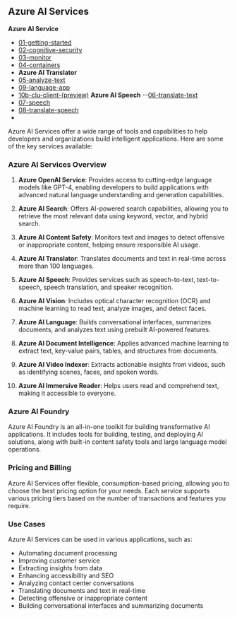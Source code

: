 ## Azure AI Services
**Azure AI Service**
- [01-getting-started](https://microsoftlearning.github.io/AI-102-AIEngineer/Instructions/01-get-started-cognitive-services.html/)
- [02-cognitive-security](https://microsoftlearning.github.io/AI-102-AIEngineer/Instructions/01-get-started-cognitive-services.html/)
- [03-monitor](https://microsoftlearning.github.io/AI-102-AIEngineer/Instructions/03-monitor-cognitive-services.html/)
- [04-containers](https://microsoftlearning.github.io/AI-102-AIEngineer/Instructions/04-use-a-container.html/)
- **Azure AI Translator**
- [05-analyze-text](https://microsoftlearning.github.io/AI-102-AIEngineer/Instructions/05-analyze-text.html/)
- [09-language-app](https://microsoftlearning.github.io/AI-102-AIEngineer/Instructions/08-translate-speech.html/)
- [10b-clu-client-(preview)](https://microsoftlearning.github.io/AI-102-AIEngineer/Instructions/10b-language-understanding-client-(preview).html/)
**Azure AI Speech**
--[06-translate-text](https://microsoftlearning.github.io/AI-102-AIEngineer/Instructions/06-translate-text.html/)
- [07-speech](https://microsoftlearning.github.io/AI-102-AIEngineer/Instructions/07-speech.html/)
- [08-translate-speech](https://microsoftlearning.github.io/AI-102-AIEngineer/Instructions/08-translate-speech.html/)
- 

Azure AI Services offer a wide range of tools and capabilities to help developers and organizations build intelligent applications. Here are some of the key services available:

### **Azure AI Services Overview**

1. **Azure OpenAI Service**: Provides access to cutting-edge language models like GPT-4, enabling developers to build applications with advanced natural language understanding and generation capabilities.

2. **Azure AI Search**: Offers AI-powered search capabilities, allowing you to retrieve the most relevant data using keyword, vector, and hybrid search.

3. **Azure AI Content Safety**: Monitors text and images to detect offensive or inappropriate content, helping ensure responsible AI usage.

4. **Azure AI Translator**: Translates documents and text in real-time across more than 100 languages.

5. **Azure AI Speech**: Provides services such as speech-to-text, text-to-speech, speech translation, and speaker recognition.

6. **Azure AI Vision**: Includes optical character recognition (OCR) and machine learning to read text, analyze images, and detect faces.

7. **Azure AI Language**: Builds conversational interfaces, summarizes documents, and analyzes text using prebuilt AI-powered features.

8. **Azure AI Document Intelligence**: Applies advanced machine learning to extract text, key-value pairs, tables, and structures from documents.

9. **Azure AI Video Indexer**: Extracts actionable insights from videos, such as identifying scenes, faces, and spoken words.

10. **Azure AI Immersive Reader**: Helps users read and comprehend text, making it accessible to everyone.

### **Azure AI Foundry**
Azure AI Foundry is an all-in-one toolkit for building transformative AI applications. It includes tools for building, testing, and deploying AI solutions, along with built-in content safety tools and large language model operations.

### **Pricing and Billing**
Azure AI Services offer flexible, consumption-based pricing, allowing you to choose the best pricing option for your needs. Each service supports various pricing tiers based on the number of transactions and features you require.

### **Use Cases**
Azure AI Services can be used in various applications, such as:
- Automating document processing
- Improving customer service
- Extracting insights from data
- Enhancing accessibility and SEO
- Analyzing contact center conversations
- Translating documents and text in real-time
- Detecting offensive or inappropriate content
- Building conversational interfaces and summarizing documents